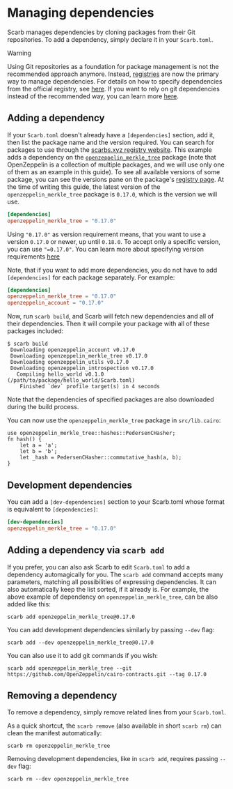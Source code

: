# Managing dependencies

Scarb manages dependencies by cloning packages from their Git repositories.
To add a dependency, simply declare it in your `Scarb.toml`.

> [!WARNING]
> Using Git repositories as a foundation for package management is not the recommended approach anymore.
> Instead, [registries](../registries/overview.md) are now the primary way to manage dependencies.
> For details on how to specify dependencies from the official registry,
> see [here](../reference/specifying-dependencies#specifying-dependencies-from-official-registry).
> If you want to rely on git dependencies instead of the recommended way, you can learn more
> [here](../reference/specifying-dependencies#specifying-dependencies-from-git-repositories).

## Adding a dependency

If your `Scarb.toml` doesn't already have a `[dependencies]` section, add it, then list the package name and the version
required. You can search for packages to use through the [scarbs.xyz registry website](https://scarbs.xyz/).
This example adds a dependency on the [`openzeppelin_merkle_tree`](https://github.com/OpenZeppelin/cairo-contracts)
package (note that OpenZeppelin is a collection of multiple packages, and we will use only one of them as an example in
this guide). To see all available versions of some package, you can see the versions pane on the package's
[registry page](https://scarbs.xyz/packages/openzeppelin_merkle_tree). At the time of writing this guide, the latest
version of the `openzeppelin_merkle_tree` package is `0.17.0`, which is the version we will use.

```toml
[dependencies]
openzeppelin_merkle_tree = "0.17.0"
```

Using `"0.17.0"` as version requirement means, that you want to use a version `0.17.0` or newer, up until `0.18.0`. To
accept only a specific version, you can use `"=0.17.0"`. You can learn more about specifying version
requirements [here](../reference/specifying-dependencies#version-requirements)

Note, that if you want to add more dependencies, you do not have to add `[dependencies]` for each package separately.
For example:

```toml
[dependencies]
openzeppelin_merkle_tree = "0.17.0"
openzeppelin_account = "0.17.0"
```

Now, run `scarb build`, and Scarb will fetch new dependencies and all of their dependencies.
Then it will compile your package with all of these packages included:

```shell
$ scarb build
 Downloading openzeppelin_account v0.17.0
 Downloading openzeppelin_merkle_tree v0.17.0
 Downloading openzeppelin_utils v0.17.0
 Downloading openzeppelin_introspection v0.17.0
   Compiling hello_world v0.1.0 (/path/to/package/hello_world/Scarb.toml)
    Finished `dev` profile target(s) in 4 seconds
```

Note that the dependencies of specified packages are also downloaded during the build process.

You can now use the `openzeppelin_merkle_tree` package in `src/lib.cairo`:

```cairo
use openzeppelin_merkle_tree::hashes::PedersenCHasher;
fn hash() {
    let a = 'a';
    let b = 'b';
    let _hash = PedersenCHasher::commutative_hash(a, b);
}
```

## Development dependencies

You can add a `[dev-dependencies]` section to your Scarb.toml whose format is equivalent to `[dependencies]`:

```toml
[dev-dependencies]
openzeppelin_merkle_tree = "0.17.0"
```

## Adding a dependency via `scarb add`

If you prefer, you can also ask Scarb to edit `Scarb.toml` to add a dependency automagically for you.
The `scarb add` command accepts many parameters, matching all possibilities of expressing dependencies.
It can also automatically keep the list sorted, if it already is.
For example, the above example of dependency on `openzeppelin_merkle_tree`, can be also added like this:

```shell
scarb add openzeppelin_merkle_tree@0.17.0
```

You can add development dependencies similarly by passing `--dev` flag:

```shell
scarb add --dev openzeppelin_merkle_tree@0.17.0
```

You can also use it to add git commands if you wish:

```shell
scarb add openzeppelin_merkle_tree --git https://github.com/OpenZeppelin/cairo-contracts.git --tag 0.17.0
```

## Removing a dependency

To remove a dependency, simply remove related lines from your `Scarb.toml`.

As a quick shortcut, the `scarb remove` (also available in short `scarb rm`) can clean the manifest automatically:

```shell
scarb rm openzeppelin_merkle_tree
```

Removing development dependencies, like in `scarb add`, requires passing `--dev` flag:

```shell
scarb rm --dev openzeppelin_merkle_tree
```
